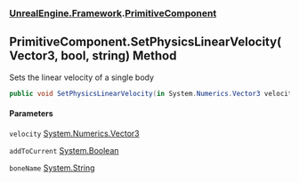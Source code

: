 ### [UnrealEngine.Framework](UnrealEngine_Framework.md 'UnrealEngine.Framework').[PrimitiveComponent](PrimitiveComponent.md 'UnrealEngine.Framework.PrimitiveComponent')
## PrimitiveComponent.SetPhysicsLinearVelocity(Vector3, bool, string) Method
Sets the linear velocity of a single body  
```csharp
public void SetPhysicsLinearVelocity(in System.Numerics.Vector3 velocity, bool addToCurrent=false, string boneName=null);
```
#### Parameters
<a name='UnrealEngine_Framework_PrimitiveComponent_SetPhysicsLinearVelocity(System_Numerics_Vector3_bool_string)_velocity'></a>
`velocity` [System.Numerics.Vector3](https://docs.microsoft.com/en-us/dotnet/api/System.Numerics.Vector3 'System.Numerics.Vector3')  
  
<a name='UnrealEngine_Framework_PrimitiveComponent_SetPhysicsLinearVelocity(System_Numerics_Vector3_bool_string)_addToCurrent'></a>
`addToCurrent` [System.Boolean](https://docs.microsoft.com/en-us/dotnet/api/System.Boolean 'System.Boolean')  
  
<a name='UnrealEngine_Framework_PrimitiveComponent_SetPhysicsLinearVelocity(System_Numerics_Vector3_bool_string)_boneName'></a>
`boneName` [System.String](https://docs.microsoft.com/en-us/dotnet/api/System.String 'System.String')  
  
